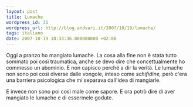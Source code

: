 ```yaml
---
layout: post
title: Lumache
wordpress_id: 31
wordpress_url: http://blog.andvari.it/2007/10/19/lumache/
tags: italiano
date: 2007-10-19 18:33:36.000000000 +02:00
---
```

Oggi a pranzo ho mangiato lumache. La cosa alla fine non è stata tutto sommato poi così traumatica, anche se devo dire che concettualmente ho commesso un abominio. E non capisco perché a dir la verità. Le lumache non sono poi così diverse dalle vongole, inteso come <em>schifidine, </em>però c'era una barriera psicologica che mi separava dall'idea di mangiarle.

E invece non sono poi così male come sapore. E ora potrò dire di aver mangiato le lumache e di essermele godute.
